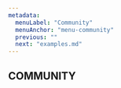 ```yaml
---
metadata:
  menuLabel: "Community"
  menuAnchor: "menu-community"
  previous: ""
  next: "examples.md"
---
```


<h2 id ='menu-community'>COMMUNITY</h2>
